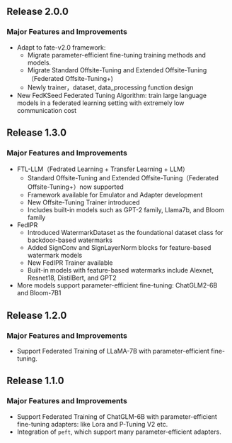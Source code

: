 ## Release 2.0.0
### Major Features and Improvements
* Adapt to fate-v2.0 framework:
  * Migrate parameter-efficient fine-tuning training methods and models. 
  * Migrate Standard Offsite-Tuning and Extended Offsite-Tuning（Federated Offsite-Tuning+)
  * Newly trainer，dataset, data_processing function design
* New FedKSeed Federated Tuning Algorithm: train large language models in a federated learning setting with extremely low communication cost

## Release 1.3.0
### Major Features and Improvements
* FTL-LLM（Fedrated Learning + Transfer Learning + LLM）
  * Standard Offsite-Tuning and Extended Offsite-Tuning（Federated Offsite-Tuning+）now supported
  * Framework available for Emulator and Adapter development
  * New Offsite-Tuning Trainer introduced
  * Includes built-in models such as GPT-2 family, Llama7b, and Bloom family
* FedIPR
  * Introduced WatermarkDataset as the foundational dataset class for backdoor-based watermarks
  * Added SignConv and SignLayerNorm blocks for feature-based watermark models
  * New FedIPR Trainer available
  * Built-in models with feature-based watermarks include Alexnet, Resnet18, DistilBert, and GPT2
* More models support parameter-efficient fine-tuning: ChatGLM2-6B and Bloom-7B1


## Release 1.2.0
### Major Features and Improvements
* Support Federated Training of LLaMA-7B with parameter-efficient fine-tuning.


## Release 1.1.0
### Major Features and Improvements
* Support Federated Training of ChatGLM-6B with parameter-efficient fine-tuning adapters: like Lora and P-Tuning V2 etc.
* Integration of `peft`, which support many parameter-efficient adapters.
